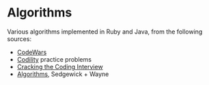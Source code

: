 Algorithms
==========

Various algorithms implemented in Ruby and Java, from the following sources:

* [CodeWars](http://www.codewars.com/users/etdev)
* [Codility](https://codility.com) practice problems
* [Cracking the Coding Interview](http://www.amazon.com/Cracking-Coding-Interview-Programming-Questions/dp/098478280X)
* [Algorithms](http://algs4.cs.princeton.edu/home/), Sedgewick + Wayne
